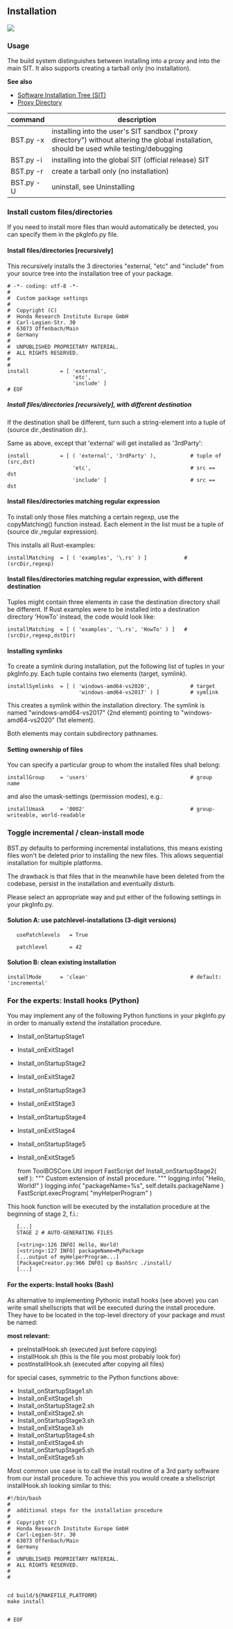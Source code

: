 ##  Installation

![](BST-small.png)


### Usage

The build system distinguishes between installing into a proxy and into the main SIT. 
It also supports creating a tarball only (no installation).

**See also**
* [Software Installation Tree (SIT)](../../Concepts/SIT.md) 
* [Proxy Directory](../../Concepts/ProxyDirectory.md)


| command   | description
|-----------|------------------
| BST.py -x | installing into the user's SIT sandbox ("proxy directory") without altering the global installation, should be used while testing/debugging
| BST.py -i | installing into the global SIT (official release) SIT
| BST.py -r | create a tarball only (no installation)
| BST.py -U | uninstall, see Uninstalling


###  Install custom files/directories

If you need to install more files than would automatically be detected, you can specify them in the pkgInfo.py file.


####  Install files/directories [recursively]

This recursively installs the 3 directories "external, "etc" and "include" from your source tree into the
installation tree of your package.

    # -*- coding: utf-8 -*-
    #
    #  Custom package settings
    #
    #  Copyright (C)
    #  Honda Research Institute Europe GmbH
    #  Carl-Legien-Str. 30
    #  63073 Offenbach/Main
    #  Germany
    #
    #  UNPUBLISHED PROPRIETARY MATERIAL.
    #  ALL RIGHTS RESERVED.
    #
    #
    install          = [ 'external',
                         'etc',
                         'include' ]
    # EOF
    
    
#####  Install files/directories [recursively], with different destination

If the destination shall be different, turn such a string-element into a tuple of (source dir.,destination dir.).

Same as above, except that 'external' will get installed as '3rdParty':

    install          = [ ( 'external', '3rdParty' ),           # tuple of (src,dst)
                         'etc',                                # src == dst
                         'include' ]                           # src == dst
                         

####  Install files/directories matching regular expression

To install only those files matching a certain regexp, use the copyMatching() function instead. Each element in the
list must be a tuple of (source dir.,regular expression).

This installs all Rust-examples:

    installMatching  = [ ( 'examples', '\.rs' ) ]            # (srcDir,regexp)
    
    
#### Install files/directories matching regular expression, with different destination
     
Tuples might contain three elements in case the destination directory shall be different.
If Rust examples were to be installed into a destination directory 'HowTo' instead, the code would look like:

    installMatching  = [ ( 'examples', '\.rs', 'HowTo' ) ]   # (srcDir,regexp,dstDir)
    
#### Installing symlinks
     
To create a symlink during installation, put the following list of tuples in your pkgInfo.py.
Each tuple contains two elements (target, symlink).

    installSymlinks  = [ ( 'windows-amd64-vs2020',             # target
                           'windows-amd64-vs2017' ) ]          # symlink

This creates a symlink within the installation directory. The symlink is named "windows-amd64-vs2017" (2nd element) 
pointing to "windows-amd64-vs2020" (1st element).

Both elements may contain subdirectory pathnames.


####  Setting ownership of files
      
You can specify a particular group to whom the installed files shall belong:

    installGroup     = 'users'                                 # group name
    
and also the umask-settings (permission modes), e.g.:

    installUmask     = '0002'                                  # group-writeable, world-readable
    

###  Toggle incremental / clean-install mode
     
BST.py defaults to performing incremental installations, this means existing files won't be deleted prior to installing
the new files. This allows sequential installation for multiple platforms.
     
The drawback is that files that in the meanwhile have been deleted from the codebase, persist in the installation 
and eventually disturb.

Please select an appropriate way and put either of the following settings in your pkgInfo.py.

####  Solution A: use patchlevel-installations (3-digit versions)

       usePatchlevels   = True
    
       patchlevel       = 42
    
####  Solution B: clean existing installation

    installMode      = 'clean'                                 # default: 'incremental'
    
    
###  For the experts: Install hooks (Python)

You may implement any of the following Python functions in your pkgInfo.py in order to manually extend the installation procedure.
     
* Install_onStartupStage1
* Install_onExitStage1
* Install_onStartupStage2
* Install_onExitStage2
* Install_onStartupStage3
* Install_onExitStage3
* Install_onStartupStage4
* Install_onExitStage4
* Install_onStartupStage5
* Install_onExitStage5


    from ToolBOSCore.Util import FastScript
    def Install_onStartupStage2( self ):
        """
            Custom extension of install procedure.
        """
        logging.info( "Hello, World!" )
        logging.info( "packageName=%s", self.details.packageName )
        FastScript.execProgram( "myHelperProgram" )
        
This hook function will be executed by the installation procedure at the beginning of stage 2, f.i.:

       [...]
       STAGE 2 # AUTO-GENERATING FILES
    
       [<string>:126 INFO] Hello, World!
       [<string>:127 INFO] packageName=MyPackage
       [...output of myHelperProgram...]
       [PackageCreator.py:966 INFO] cp BashSrc ./install/
       [...]
       
#### For the experts: Install hooks (Bash)

As alternative to implementing Pythonic install hooks (see above) you can write small shellscripts that will be executed 
during the install procedure. They have to be located in the top-level directory of your package and must be named:

**most relevant:**

* preInstallHook.sh (executed just before copying)
* installHook.sh (this is the file you most probably look for)
* postInstallHook.sh (executed after copying all files)

for special cases, symmetric to the Python functions above:

*  Install_onStartupStage1.sh
*  Install_onExitStage1.sh
*  Install_onStartupStage2.sh
*  Install_onExitStage2.sh
*  Install_onStartupStage3.sh
*  Install_onExitStage3.sh
*  Install_onStartupStage4.sh
*  Install_onExitStage4.sh
*  Install_onStartupStage5.sh
*  Install_onExitStage5.sh

Most common use case is to call the install routine of a 3rd party software from our install procedure. To achieve this
you would create a shellscript installHook.sh looking similar to this:

    #!/bin/bash
    #
    #  additional steps for the installation procedure
    #
    #  Copyright (C)
    #  Honda Research Institute Europe GmbH
    #  Carl-Legien-Str. 30
    #  63073 Offenbach/Main
    #  Germany
    #
    #  UNPUBLISHED PROPRIETARY MATERIAL.
    #  ALL RIGHTS RESERVED.
    #
    #
    
    
    cd build/${MAKEFILE_PLATFORM}
    make install
    
    
    # EOF
